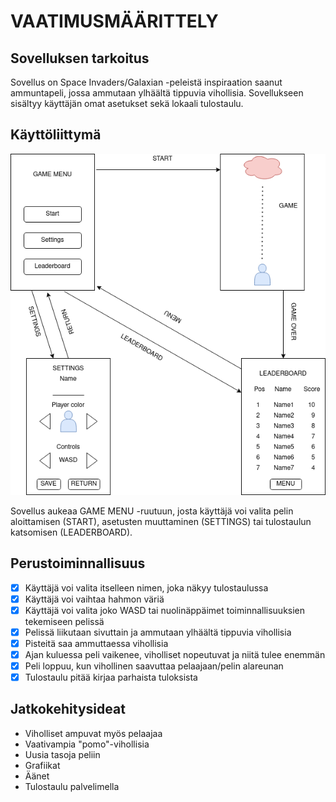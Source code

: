 # VAATIMUSMÄÄRITTELY

## Sovelluksen tarkoitus

Sovellus on Space Invaders/Galaxian -peleistä inspiraation saanut ammuntapeli, jossa ammutaan ylhäältä tippuvia vihollisia. Sovellukseen sisältyy käyttäjän omat asetukset sekä lokaali tulostaulu.

## Käyttöliittymä

<img src="https://raw.githubusercontent.com/Miejo/ot-harjoitustyo/master/dokumentaatio/kuvat/ui.png" width="600">

Sovellus aukeaa GAME MENU -ruutuun, josta käyttäjä voi valita pelin aloittamisen (START), asetusten muuttaminen (SETTINGS) tai tulostaulun katsomisen (LEADERBOARD).

## Perustoiminnallisuus

- [x] Käyttäjä voi valita itselleen nimen, joka näkyy tulostaulussa
- [x] Käyttäjä voi vaihtaa hahmon väriä
- [x] Käyttäjä voi valita joko WASD tai nuolinäppäimet toiminnallisuuksien tekemiseen pelissä
- [x] Pelissä liikutaan sivuttain ja ammutaan ylhäältä tippuvia vihollisia
- [x] Pisteitä saa ammuttaessa vihollisia
- [x] Ajan kuluessa peli vaikenee, viholliset nopeutuvat ja niitä tulee enemmän
- [x] Peli loppuu, kun vihollinen saavuttaa pelaajaan/pelin alareunan
- [x] Tulostaulu pitää kirjaa parhaista tuloksista

## Jatkokehitysideat

- Viholliset ampuvat myös pelaajaa
- Vaativampia "pomo"-vihollisia
- Uusia tasoja peliin
- Grafiikat
- Äänet
- Tulostaulu palvelimella
